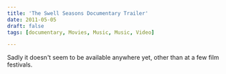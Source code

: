 ```yaml
---
title: 'The Swell Seasons Documentary Trailer'
date: 2011-05-05
draft: false
tags: [documentary, Movies, Music, Music, Video]

---
```


Sadly it doesn't seem to be available anywhere yet, other than at a few film festivals.